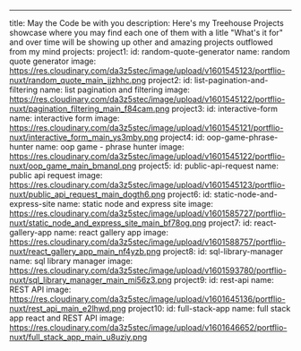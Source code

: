 ---
title: May the Code be with you
description: Here's my Treehouse Projects showcase where you may find each one of them with a litle "What's it for" and over time will be showing up other and amazing projects outflowed from my mind
projects:
    project1:
        id: random-quote-generator
        name: random quote generator
        image: https://res.cloudinary.com/da3z5stec/image/upload/v1601545123/portflio-nuxt/random_quote_main_jjzhhc.png
    project2:
        id: list-pagination-and-filtering
        name: list pagination and filtering
        image: https://res.cloudinary.com/da3z5stec/image/upload/v1601545122/portflio-nuxt/pagination_filtering_main_f84cam.png
    project3:
        id: interactive-form
        name: interactive form
        image: https://res.cloudinary.com/da3z5stec/image/upload/v1601545121/portflio-nuxt/interactive_form_main_ys3mby.png
    project4:
        id: oop-game-phrase-hunter
        name: oop game - phrase hunter
        image: https://res.cloudinary.com/da3z5stec/image/upload/v1601545122/portflio-nuxt/oop_game_main_bmanql.png
    project5:
        id: public-api-request
        name: public api request
        image: https://res.cloudinary.com/da3z5stec/image/upload/v1601545123/portflio-nuxt/public_api_request_main_dogth6.png
    project6:
        id: static-node-and-express-site
        name: static node and express site
        image: https://res.cloudinary.com/da3z5stec/image/upload/v1601585727/portflio-nuxt/static_node_and_express_site_main_bf78og.png
    project7:
        id: react-gallery-app
        name: react gallery app
        image: https://res.cloudinary.com/da3z5stec/image/upload/v1601588757/portflio-nuxt/react_gallery_app_main_nf4yzb.png
    project8:
        id: sql-library-manager
        name: sql library manager
        image: https://res.cloudinary.com/da3z5stec/image/upload/v1601593780/portflio-nuxt/sql_library_manager_main_mi56z3.png
    project9:
        id: rest-api
        name: REST API
        image: https://res.cloudinary.com/da3z5stec/image/upload/v1601645136/portflio-nuxt/rest_api_main_e2lhwd.png
    project10:
        id: full-stack-app
        name: full stack app react and REST API
        image: https://res.cloudinary.com/da3z5stec/image/upload/v1601646652/portflio-nuxt/full_stack_app_main_u8uziy.png